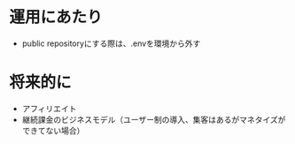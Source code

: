 # 運用にあたり
- public repositoryにする際は、.envを環境から外す
# 将来的に
- アフィリエイト
- 継続課金のビジネスモデル（ユーザー制の導入、集客はあるがマネタイズができてない場合）
